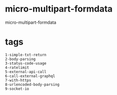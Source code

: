 # micro-multipart-formdata
micro-multipart-formdata
# tags
```
1-simple-txt-return
2-body-parsing
3-status-code-usage
4-ratelimit
5-external-api-call
6-call-external-graphql
7-with-https
8-urlencoded-body-parsing
9-socket-io
```

